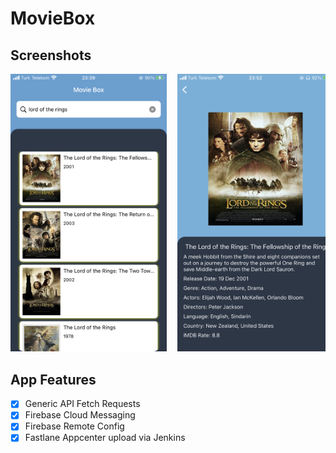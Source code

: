 # MovieBox

## Screenshots

<pre>
<img alt="movies" src="https://github.com/ebubekirsezer/MovieBox/blob/main/screenshots/1.PNG?raw=true" width="250">&nbsp; <img alt="movies_detail" src="https://github.com/ebubekirsezer/MovieBox/blob/main/screenshots/2.PNG?raw=true" width="250">&nbsp; <img alt="notification" src="https://github.com/ebubekirsezer/MovieBox/blob/main/screenshots/3.PNG?raw=true" width="250">&nbsp; <img alt="notofication_lock_screen" src="https://github.com/ebubekirsezer/MovieBox/blob/main/screenshots/4.PNG?raw=true" width="250">&nbsp; <img alt="no_connection" src="https://github.com/ebubekirsezer/MovieBox/blob/main/screenshots/5.PNG?raw=true" width="250">&nbsp;
</pre>

## App Features
- [x] Generic API Fetch Requests
- [x] Firebase Cloud Messaging
- [x] Firebase Remote Config
- [x] Fastlane Appcenter upload via Jenkins
